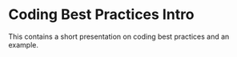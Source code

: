 # Coding Best Practices Intro

This contains a short presentation on coding best practices and an example.

